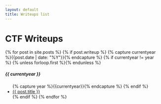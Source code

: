 ```yaml
---
layout: default
title: Writeups list
---
```

<div class="page-content wc-container">
  <h1>CTF Writeups</h1>
  {% for post in site.posts %}
        {% if post.writeup %}
          	{% capture currentyear %}{{post.date | date: "%Y"}}{% endcapture %}
  	        {% if currentyear != year %}
    	        {% unless forloop.first %}</ul>{% endunless %}
    		        <h5>{{ currentyear }}</h5>
    		        <ul class="posts">
    		        {% capture year %}{{currentyear}}{% endcapture %}
  		        {% endif %}
        <li><a href="{{ post.url | prepend: site.baseurl }}">{{ post.title }}</a></li>
    {% endif %}
{% endfor %}
</div>
